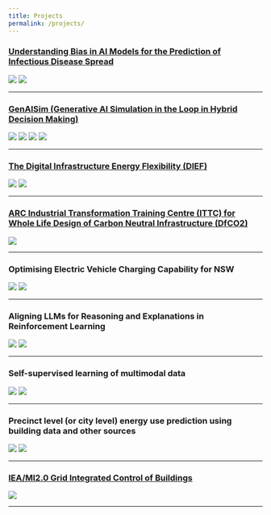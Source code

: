 ```yaml
---
title: Projects
permalink: /projects/
---
```


### [Understanding Bias in AI Models for the Prediction of Infectious Disease Spread](https://www.csiro.au/en/research/technology-space/ai/NSF-AI-Research)

<div class="project-snippets">
  <a href="https://arxiv.org/abs/2505.22692"><img src="{{site.baseurl}}/images/publications/blue.png"/></a>
  <a href="https://arxiv.org/abs/2506.09076"><img src="{{site.baseurl}}/images/publications/qri_genetic_distance.png"/></a>
</div>

<hr>

### [GenAISim (Generative AI Simulation in the Loop in Hybrid Decision Making)](https://www.admscentre.org.au/genaisim-simulation-in-the-loop-for-multi-stakeholder-interactions-with-generative-agents/)

<div class="project-snippets">
  <a href="https://dl.acm.org/doi/10.1145/3643514"><img src="{{site.baseurl}}/img/cruise new_share_Defense_Expo/Slide6.jpg"/></a>
  <a href="https://dl.acm.org/doi/abs/10.1145/3626772.3657840"><img src="{{site.baseurl}}/img/cruise new_share_Defense_Expo/Slide7.jpg"/></a>
  <a href="https://arxiv.org/abs/2410.20643"><img src="{{site.baseurl}}/img/urban_expo_nov2024/3llm4.jpg"/></a>
  <a href="https://dl.acm.org/doi/10.1145/3701716.3715201"><img src="{{site.baseurl}}/img/urban_expo/animation.gif"/></a>
</div>

<hr>

### [The Digital Infrastructure Energy Flexibility (DIEF)](https://www.csiro.au/en/news/All/News/2023/August/Smart-buildings-project-to-cut-emissions-and-electricity-costs-in-NSW)

<div class="project-snippets">
  <img src="{{site.baseurl}}/img/urban_expo_nov2024/4energy5.jpg"/>
  <a href="https://neurips.cc/virtual/2024/poster/97839"><img src="{{site.baseurl}}/img/urban_expo_nov2024/4energy6.jpg"/></a>
</div>

<hr>

### [ARC Industrial Transformation Training Centre (ITTC) for Whole Life Design of Carbon Neutral Infrastructure (DfCO2)](https://dfco2.org.au/program_4/)

<div class="project-snippets">
  <img src="{{site.baseurl}}/img/Slide Deck_Page_09_Image_0001.jpg"/>
</div>

<hr>

### Optimising Electric Vehicle Charging Capability for NSW

<div class="project-snippets">
  <a href="https://arxiv.org/abs/2504.13517"><img src="{{site.baseurl}}/img/urban_expo_nov2024/4energy8.jpg"/></a>
  <a href="{{site.baseurl}}/ev_project.html"><img src="{{site.baseurl}}/img/ev_demo.png"/></a>
</div>

<hr>

### Aligning LLMs for Reasoning and Explanations in Reinforcement Learning

<div class="project-snippets">
  <a href="https://arxiv.org/abs/2406.14214"><img src="{{site.baseurl}}/img/cruise new_share_Defense_Expo/Slide9.jpg"/></a>
  <a href="https://arxiv.org/abs/2505.19905"><img src="{{site.baseurl}}/images/publications/emac_plus.png"/></a>
</div>

<hr>

### Self-supervised learning of multimodal data

<div class="project-snippets">
  <a href="https://neurips.cc/virtual/2024/poster/97567"><img src="{{site.baseurl}}/img/cruise new_share_Defense_Expo/Slide12.jpg"/></a>
  <a href="https://arxiv.org/abs/2507.00469"><img src="{{site.baseurl}}/images/publications/bisecle.png"/></a>
</div>

<hr>

### Precinct level (or city level) energy use prediction using building data and other sources

<div class="project-snippets">
  <a href="https://dl.acm.org/doi/10.1145/3600100.3623726"><img src="{{site.baseurl}}/img/urban_expo_nov2024/4energy1.jpg"/></a>
  <a href="https://dl.acm.org/doi/10.1145/3600100.3623730"><img src="{{site.baseurl}}/img/urban_expo_nov2024/4energy2.jpg"/></a>
</div>

<hr>

### [IEA/MI2.0 Grid Integrated Control of Buildings](https://research.csiro.au/dch/projects/icirn/)

<div class="project-snippets">
  <img src="{{site.baseurl}}/img/Slide Deck_Page_08_Image_0001.jpg"/>
</div>

<hr>